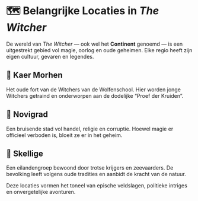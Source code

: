 # 🗺️ Belangrijke Locaties in *The Witcher*

De wereld van *The Witcher* — ook wel het **Continent** genoemd — is een uitgestrekt gebied vol magie, oorlog en oude geheimen. Elke regio heeft zijn eigen cultuur, gevaren en legendes.

## 🔸 Kaer Morhen
Het oude fort van de Witchers van de Wolfenschool. Hier worden jonge Witchers getraind en onderworpen aan de dodelijke “Proef der Kruiden”.

## 🔸 Novigrad
Een bruisende stad vol handel, religie en corruptie. Hoewel magie er officieel verboden is, bloeit ze er in het geheim.

## 🔸 Skellige
Een eilandengroep bewoond door trotse krijgers en zeevaarders. De bevolking leeft volgens oude tradities en aanbidt de kracht van de natuur.

Deze locaties vormen het toneel van epische veldslagen, politieke intriges en onvergetelijke avonturen.
